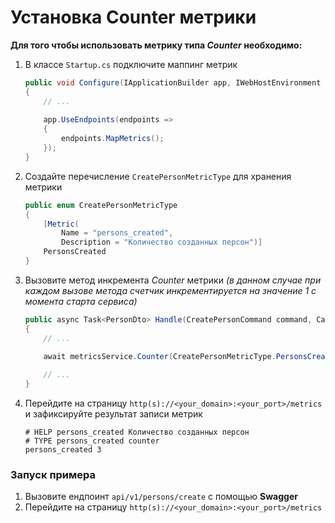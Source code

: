 # Установка Counter метрики

**Для того чтобы использовать метрику типа _Counter_ необходимо:**
1. В классе `Startup.cs` подключите маппинг метрик
    ```csharp
    public void Configure(IApplicationBuilder app, IWebHostEnvironment env)
    {
        // ...
        
        app.UseEndpoints(endpoints =>
        {
            endpoints.MapMetrics();
        });
    }
    ```

2. Создайте перечисление `CreatePersonMetricType` для хранения метрики
    ```csharp
    public enum CreatePersonMetricType
    {
        [Metric(
            Name = "persons_created",
            Description = "Количество созданных персон")]
        PersonsCreated
    }
    ```
3. Вызовите метод инкремента _Counter_ метрики _(в данном случае при каждом вызове метода счетчик инкрементируется на значение 1 с момента старта сервиса)_
    ```csharp
    public async Task<PersonDto> Handle(CreatePersonCommand command, CancellationToken cancellationToken)
    {
        // ...
        
        await metricsService.Counter(CreatePersonMetricType.PersonsCreated, increment: 1).ConfigureAwait(false);
    
        // ...
    }
    ```
4. Перейдите на страницу `http(s)://<your_domain>:<your_port>/metrics` и зафиксируйте результат записи метрик
    ```
    # HELP persons_created Количество созданных персон
    # TYPE persons_created counter
    persons_created 3
    ```


### Запуск примера
1. Вызовите ендпоинт `api/v1/persons/create` с помощью **Swagger**
2. Перейдите на страницу `http(s)://<your_domain>:<your_port>/metrics`
